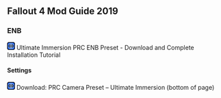 ## Fallout 4 Mod Guide 2019
### ENB
[![link](/media/xtiny_link_pip.png)](https://www.youtube.com/watch?v=J1wLMBvOO_A&feature=youtu.be)  Ultimate Immersion PRC ENB Preset - Download and Complete Installation Tutorial
#### Settings
[![link](/media/xtiny_link_pip.png)](https://www.nexusmods.com/fallout4/mods/6796?tab=files)  Download: PRC Camera Preset – Ultimate Immersion (bottom of page)
